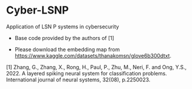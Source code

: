 # Cyber-LSNP
 Application of LSN P systems in cybersecurity
- Base code provided by the authors of [1]

- Please download the embedding map from https://www.kaggle.com/datasets/thanakomsn/glove6b300dtxt.

[1] Zhang, G., Zhang, X., Rong, H., Paul, P., Zhu, M., Neri, F. and Ong, Y.S., 2022. A layered spiking neural system for classification problems. International journal of neural systems, 32(08), p.2250023.